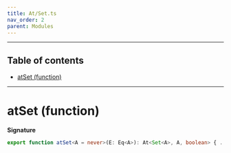 ```yaml
---
title: At/Set.ts
nav_order: 2
parent: Modules
---
```


---

<h2 class="text-delta">Table of contents</h2>

- [atSet (function)](#atset-function)

---

# atSet (function)

**Signature**

```ts
export function atSet<A = never>(E: Eq<A>): At<Set<A>, A, boolean> { ... }
```
